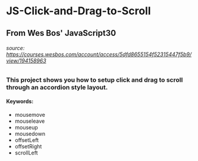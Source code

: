 # JS-Click-and-Drag-to-Scroll

## From Wes Bos' JavaScript30 
###### _source:_ https://courses.wesbos.com/account/access/5dfd8655154f52315447f5b9/view/194158963

### This project shows you how to setup click and drag to scroll through an accordion style layout. 

#### Keywords: 
* mousemove
* mouseleave
* mouseup
* mousedown
* offsetLeft
* offsetRight
* scrollLeft